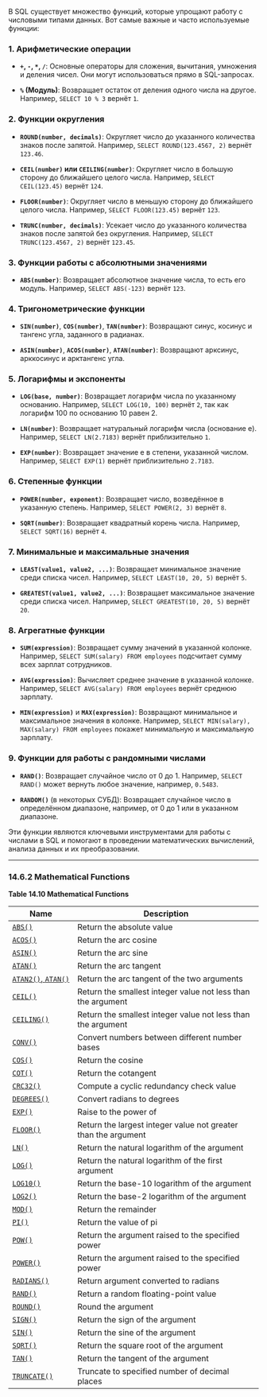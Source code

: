 В SQL существует множество функций, которые упрощают работу с числовыми типами данных. Вот самые важные и часто используемые функции:

### 1. **Арифметические операции**
   - **`+`, `-`, `*`, `/`**: Основные операторы для сложения, вычитания, умножения и деления чисел. Они могут использоваться прямо в SQL-запросах.

   - **`%` (Модуль)**: Возвращает остаток от деления одного числа на другое. Например, `SELECT 10 % 3` вернёт `1`.

### 2. **Функции округления**
   - **`ROUND(number, decimals)`**: Округляет число до указанного количества знаков после запятой. Например, `SELECT ROUND(123.4567, 2)` вернёт `123.46`.

   - **`CEIL(number)` или `CEILING(number)`**: Округляет число в большую сторону до ближайшего целого числа. Например, `SELECT CEIL(123.45)` вернёт `124`.

   - **`FLOOR(number)`**: Округляет число в меньшую сторону до ближайшего целого числа. Например, `SELECT FLOOR(123.45)` вернёт `123`.

   - **`TRUNC(number, decimals)`**: Усекает число до указанного количества знаков после запятой без округления. Например, `SELECT TRUNC(123.4567, 2)` вернёт `123.45`.

### 3. **Функции работы с абсолютными значениями**
   - **`ABS(number)`**: Возвращает абсолютное значение числа, то есть его модуль. Например, `SELECT ABS(-123)` вернёт `123`.

### 4. **Тригонометрические функции**
   - **`SIN(number)`**, **`COS(number)`**, **`TAN(number)`**: Возвращают синус, косинус и тангенс угла, заданного в радианах.

   - **`ASIN(number)`**, **`ACOS(number)`**, **`ATAN(number)`**: Возвращают арксинус, арккосинус и арктангенс угла.

### 5. **Логарифмы и экспоненты**
   - **`LOG(base, number)`**: Возвращает логарифм числа по указанному основанию. Например, `SELECT LOG(10, 100)` вернёт `2`, так как логарифм 100 по основанию 10 равен 2.

   - **`LN(number)`**: Возвращает натуральный логарифм числа (основание e). Например, `SELECT LN(2.7183)` вернёт приблизительно `1`.

   - **`EXP(number)`**: Возвращает значение e в степени, указанной числом. Например, `SELECT EXP(1)` вернёт приблизительно `2.7183`.

### 6. **Степенные функции**
   - **`POWER(number, exponent)`**: Возвращает число, возведённое в указанную степень. Например, `SELECT POWER(2, 3)` вернёт `8`.

   - **`SQRT(number)`**: Возвращает квадратный корень числа. Например, `SELECT SQRT(16)` вернёт `4`.

### 7. **Минимальные и максимальные значения**
   - **`LEAST(value1, value2, ...)`**: Возвращает минимальное значение среди списка чисел. Например, `SELECT LEAST(10, 20, 5)` вернёт `5`.

   - **`GREATEST(value1, value2, ...)`**: Возвращает максимальное значение среди списка чисел. Например, `SELECT GREATEST(10, 20, 5)` вернёт `20`.

### 8. **Агрегатные функции**
   - **`SUM(expression)`**: Возвращает сумму значений в указанной колонке. Например, `SELECT SUM(salary) FROM employees` подсчитает сумму всех зарплат сотрудников.

   - **`AVG(expression)`**: Вычисляет среднее значение в указанной колонке. Например, `SELECT AVG(salary) FROM employees` вернёт среднюю зарплату.

   - **`MIN(expression)`** и **`MAX(expression)`**: Возвращают минимальное и максимальное значения в колонке. Например, `SELECT MIN(salary), MAX(salary) FROM employees` покажет минимальную и максимальную зарплату.

### 9. **Функции для работы с рандомными числами**
   - **`RAND()`**: Возвращает случайное число от 0 до 1. Например, `SELECT RAND()` может вернуть любое значение, например, `0.5483`.

   - **`RANDOM()`** (в некоторых СУБД): Возвращает случайное число в определённом диапазоне, например, от 0 до 1 или в указанном диапазоне.

Эти функции являются ключевыми инструментами для работы с числами в SQL и помогают в проведении математических вычислений, анализа данных и их преобразовании.


---
### 14.6.2 Mathematical Functions

**Table 14.10 Mathematical Functions**

| Name                                                                                                      | Description                                                    |
| --------------------------------------------------------------------------------------------------------- | -------------------------------------------------------------- |
| [`ABS()`](https://dev.mysql.com/doc/refman/8.4/en/mathematical-functions.html#function_abs)               | Return the absolute value                                      |
| [`ACOS()`](https://dev.mysql.com/doc/refman/8.4/en/mathematical-functions.html#function_acos)             | Return the arc cosine                                          |
| [`ASIN()`](https://dev.mysql.com/doc/refman/8.4/en/mathematical-functions.html#function_asin)             | Return the arc sine                                            |
| [`ATAN()`](https://dev.mysql.com/doc/refman/8.4/en/mathematical-functions.html#function_atan)             | Return the arc tangent                                         |
| [`ATAN2()`, `ATAN()`](https://dev.mysql.com/doc/refman/8.4/en/mathematical-functions.html#function_atan2) | Return the arc tangent of the two arguments                    |
| [`CEIL()`](https://dev.mysql.com/doc/refman/8.4/en/mathematical-functions.html#function_ceil)             | Return the smallest integer value not less than the argument   |
| [`CEILING()`](https://dev.mysql.com/doc/refman/8.4/en/mathematical-functions.html#function_ceiling)       | Return the smallest integer value not less than the argument   |
| [`CONV()`](https://dev.mysql.com/doc/refman/8.4/en/mathematical-functions.html#function_conv)             | Convert numbers between different number bases                 |
| [`COS()`](https://dev.mysql.com/doc/refman/8.4/en/mathematical-functions.html#function_cos)               | Return the cosine                                              |
| [`COT()`](https://dev.mysql.com/doc/refman/8.4/en/mathematical-functions.html#function_cot)               | Return the cotangent                                           |
| [`CRC32()`](https://dev.mysql.com/doc/refman/8.4/en/mathematical-functions.html#function_crc32)           | Compute a cyclic redundancy check value                        |
| [`DEGREES()`](https://dev.mysql.com/doc/refman/8.4/en/mathematical-functions.html#function_degrees)       | Convert radians to degrees                                     |
| [`EXP()`](https://dev.mysql.com/doc/refman/8.4/en/mathematical-functions.html#function_exp)               | Raise to the power of                                          |
| [`FLOOR()`](https://dev.mysql.com/doc/refman/8.4/en/mathematical-functions.html#function_floor)           | Return the largest integer value not greater than the argument |
| [`LN()`](https://dev.mysql.com/doc/refman/8.4/en/mathematical-functions.html#function_ln)                 | Return the natural logarithm of the argument                   |
| [`LOG()`](https://dev.mysql.com/doc/refman/8.4/en/mathematical-functions.html#function_log)               | Return the natural logarithm of the first argument             |
| [`LOG10()`](https://dev.mysql.com/doc/refman/8.4/en/mathematical-functions.html#function_log10)           | Return the base-10 logarithm of the argument                   |
| [`LOG2()`](https://dev.mysql.com/doc/refman/8.4/en/mathematical-functions.html#function_log2)             | Return the base-2 logarithm of the argument                    |
| [`MOD()`](https://dev.mysql.com/doc/refman/8.4/en/mathematical-functions.html#function_mod)               | Return the remainder                                           |
| [`PI()`](https://dev.mysql.com/doc/refman/8.4/en/mathematical-functions.html#function_pi)                 | Return the value of pi                                         |
| [`POW()`](https://dev.mysql.com/doc/refman/8.4/en/mathematical-functions.html#function_pow)               | Return the argument raised to the specified power              |
| [`POWER()`](https://dev.mysql.com/doc/refman/8.4/en/mathematical-functions.html#function_power)           | Return the argument raised to the specified power              |
| [`RADIANS()`](https://dev.mysql.com/doc/refman/8.4/en/mathematical-functions.html#function_radians)       | Return argument converted to radians                           |
| [`RAND()`](https://dev.mysql.com/doc/refman/8.4/en/mathematical-functions.html#function_rand)             | Return a random floating-point value                           |
| [`ROUND()`](https://dev.mysql.com/doc/refman/8.4/en/mathematical-functions.html#function_round)           | Round the argument                                             |
| [`SIGN()`](https://dev.mysql.com/doc/refman/8.4/en/mathematical-functions.html#function_sign)             | Return the sign of the argument                                |
| [`SIN()`](https://dev.mysql.com/doc/refman/8.4/en/mathematical-functions.html#function_sin)               | Return the sine of the argument                                |
| [`SQRT()`](https://dev.mysql.com/doc/refman/8.4/en/mathematical-functions.html#function_sqrt)             | Return the square root of the argument                         |
| [`TAN()`](https://dev.mysql.com/doc/refman/8.4/en/mathematical-functions.html#function_tan)               | Return the tangent of the argument                             |
| [`TRUNCATE()`](https://dev.mysql.com/doc/refman/8.4/en/mathematical-functions.html#function_truncate)     | Truncate to specified number of decimal places                 |